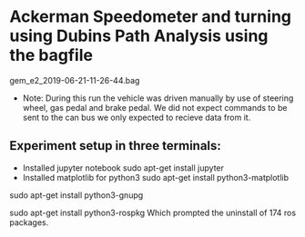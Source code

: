# Ackerman Speedometer and turning using Dubins Path Analysis using the bagfile  
gem_e2_2019-06-21-11-26-44.bag
- Note: During this run the vehicle was driven manually by use of steering wheel, gas pedal and brake pedal. We did not expect commands to be sent to the can bus we only expected to recieve data from it.

## Experiment setup in three terminals:
- Installed jupyter notebook
sudo apt-get install jupyter
- Installed matplotlib for python3
sudo apt-get install python3-matplotlib

sudo apt-get install python3-gnupg

sudo apt-get install python3-rospkg
Which prompted the uninstall of 174 ros packages.





